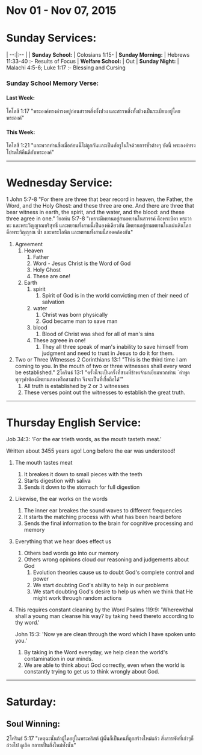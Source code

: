 # Nov 01 - Nov 07, 2015
# Sunday Services:

| --:|:-- |
| **Sunday School:**  |	Colosians 1:15-
| **Sunday Morning:** |	Hebrews 11:33-40 :- Results of Focus
| **Welfare School:** |	Out
| **Sunday Night:**   | Malachi 4:5-6; Luke 1:17 :- Blessing and Cursing

### Sunday School Memory Verse:
#### Last Week: 
โคโลสี 1:17 "พระองค์ทรงดำรงอยู่ก่อนสรรพสิ่งทั้งปวง และสรรพสิ่งทั้งปวงเป็นระเบียบอยู่โดยพระองค์"

#### This Week:
โคโลสี 1:21 "และพวกท่านซึ่งเมื่อก่อนนี้ไม่ถูกกันและเป็นศัตรูในใจด้วยการชั่วต่างๆ บัดนี้ พระองค์ทรงโปรดให้คืนดีกับพระองค์"

---
# Wednesday Service:
1 John 5:7-8 "For there are three that bear record in heaven, the Father, the Word, and the Holy Ghost: and these three are one. And there are three that bear witness in earth, the spirit, and the water, and the blood: and these three agree in one."
1ยอห์น 5:7-8 "เพราะมีพยานอยู่สามพยานในสวรรค์ คือพระบิดา พระวาทะ และพระวิญญาณบริสุทธิ์ และพยานทั้งสามนี้เป็นองค์เดียวกัน มีพยานอยู่สามพยานในแผ่นดินโลก คือพระวิญญาณ น้ำ และพระโลหิต และพยานทั้งสามนี้สอดคล้องกัน"

1. Agreement
	1. Heaven
		1. Father
		2. Word - Jesus Christ is the Word of God
		3. Holy Ghost
		4. These are one!
	2. Earth
		1. spirit
			1. Spirit of God is in the world convicting men of their need of salvation
		2. water
			1. Christ was born physically
			2. God became man to save man
		3. blood
			1. Blood of Christ was shed for all of man's sins
		4. These agreee in one!
			1. They all three speak of man's inability to save himself from judgment and need to trust in Jesus to do it for them.
2. Two or Three Witnesses
	2 Corinthians 13:1 "This is the third time I am coming to you. In the mouth of two or three witnesses shall every word be established."
	2โครินธ์ 13:1 "ครั้งนี้จะเป็นครั้งที่สามที่ข้าพเจ้ามาเยี่ยมพวกท่าน `คำพูดทุกๆคำต้องมีพยานสองหรือสามปาก จึงจะเป็นที่เชื่อถือได้'"
	1. All truth is established by 2 or 3 witnesses
	2. These verses point out the witnesses to establish the great truth.

---
# Thursday English Service:

Job 34:3: 'For the ear trieth words, as the mouth tasteth meat.'

Written about 3455 years ago! Long before the ear was understood!

1. The mouth tastes meat
	1. It breakes it down to small pieces with the teeth
	2. Starts digestion with saliva
	3. Sends it down to the stomach for full digestion
2. Likewise, the ear works on the words
	1. The inner ear breakes the sound waves to different frequencies
	2. It starts the matching process with what has been heard before
	3. Sends the final information to the brain for cognitive processing and memory
3. Everything that we hear does effect us
	1. Others bad words go into our memory
	2. Others wrong opinions cloud our reasoning and judgements about God
		1. Evolution theories cause us to doubt God's complete control and power
		2. We start doubting God's ability to help in our problems
		3. We start doubting God's desire to help us when we think that He might work through random actions
4. This requires constant cleaning by the Word
	Psalms 119:9: 'Wherewithal shall a young man cleanse his way? by taking heed thereto according to thy word.' 

	John 15:3: 'Now ye are clean through the word which I have spoken unto you.'
	
	1. By taking in the Word everyday, we help clean the world's contamination in our minds.
	2. We are able to think about God correctly, even when the world is constantly trying to get us to think wrongly about God.

---
# Saturday:

## Soul Winning:
2โครินธ์ 5:17 "เหตุฉะนั้นถ้าผู้ใดอยู่ในพระคริสต์ ผู้นั้นก็เป็นคนที่ถูกสร้างใหม่แล้ว สิ่งสารพัดที่เก่าๆก็ล่วงไป ดูเถิด กลายเป็นสิ่งใหม่ทั้งนั้น"